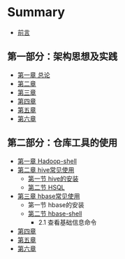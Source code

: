 # Summary

* [前言](README.md)

## 第一部分：架构思想及实践

* [第一章 总论](chapter1.md)
* [第二章](chapter2.md)
* [第三章](chapter3.md)
* [第四章](chapter4.md)
* [第五章](chapter5.md)
* [第六章](chapter6.md)

## 第二部分：仓库工具的使用

* [第一章 Hadoop-shell](chapter21.md)
* [第二章 hive常见使用](chapter22.md)
  * [第一节 hive的安装](chapter22/hivede-an-zhuang.md)
  * [第二节 HSQL](chapter22/di-er-jie-hive-shell.md)
* [第三章 hbase常见使用](chapter23.md)
  * 第一节 hbase的安装
  * [第二节 hbase-shell](chapter23/di-er-jiehbase-shell.md)
    * 2.1 查看基础信息命令
* [第四章](chapter24.md)
* [第五章](chapter25.md)
* [第六章](chapter26.md)

